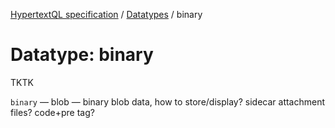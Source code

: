[HypertextQL specification](../../) / [Datatypes](../) / binary

# Datatype: binary

TKTK

`binary` — blob — binary blob data, how to store/display? sidecar attachment files? code+pre tag?
